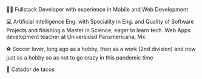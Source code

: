 🧑‍💻 Fullstack Developer with experience in Mobile and Web Development 

💻 Artificial Intelligence Eng. with Speciality in Eng. and Quality of Software Projects and finishing a Master in Science, eager to learn tech. Web Apps development teacher at Universidad Panamericana, Mx.

⚽ Soccer lover, long ago as a hobby, then as a work (2nd division) and now just as a hobby so as not to go crazy in this pandemic time

🌮 Catador de tacos

<!--
**erickgtzh/erickgtzh** is a ✨ _special_ ✨ repository because its `README.md` (this file) appears on your GitHub profile.

Here are some ideas to get you started:

- 🔭 I’m currently working on ...
- 🌱 I’m currently learning ...
- 👯 I’m looking to collaborate on ...
- 🤔 I’m looking for help with ...
- 💬 Ask me about ...
- 📫 How to reach me: ...
- 😄 Pronouns: ...
- ⚡ Fun fact: ...
-->
